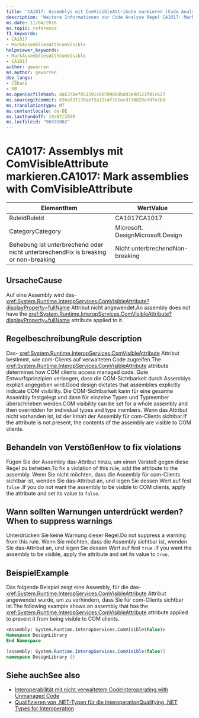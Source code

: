 ```yaml
---
title: 'CA1017: Assemblys mit ComVisibleAttribute markieren (Code Analyse)'
description: 'Weitere Informationen zur Code Analyse Regel CA1017: Markieren von Assemblys mit ComVisibleAttribute'
ms.date: 11/04/2016
ms.topic: reference
f1_keywords:
- CA1017
- MarkAssembliesWithComVisible
helpviewer_keywords:
- MarkAssembliesWithComVisible
- CA1017
author: gewarren
ms.author: gewarren
dev_langs:
- CSharp
- VB
ms.openlocfilehash: da6378ef851591c8659988dbdd3e9d121f41c627
ms.sourcegitcommit: 636af37170ae75a11c4f7d1ecd770820e7dfe7bd
ms.translationtype: MT
ms.contentlocale: de-DE
ms.lasthandoff: 10/07/2020
ms.locfileid: "96591802"
---
```

# <a name="ca1017-mark-assemblies-with-comvisibleattribute"></a><span data-ttu-id="fd995-103">CA1017: Assemblys mit ComVisibleAttribute markieren.</span><span class="sxs-lookup"><span data-stu-id="fd995-103">CA1017: Mark assemblies with ComVisibleAttribute</span></span>

| <span data-ttu-id="fd995-104">Element</span><span class="sxs-lookup"><span data-stu-id="fd995-104">Item</span></span>                                     | <span data-ttu-id="fd995-105">Wert</span><span class="sxs-lookup"><span data-stu-id="fd995-105">Value</span></span>            |
|------------------------------------------|------------------|
| <span data-ttu-id="fd995-106">RuleId</span><span class="sxs-lookup"><span data-stu-id="fd995-106">RuleId</span></span>                                   | <span data-ttu-id="fd995-107">CA1017</span><span class="sxs-lookup"><span data-stu-id="fd995-107">CA1017</span></span>           |
| <span data-ttu-id="fd995-108">Category</span><span class="sxs-lookup"><span data-stu-id="fd995-108">Category</span></span>                                 | <span data-ttu-id="fd995-109">Microsoft. Design</span><span class="sxs-lookup"><span data-stu-id="fd995-109">Microsoft.Design</span></span> |
| <span data-ttu-id="fd995-110">Behebung ist unterbrechend oder nicht unterbrechend</span><span class="sxs-lookup"><span data-stu-id="fd995-110">Fix is breaking or non-breaking</span></span> | <span data-ttu-id="fd995-111">Nicht unterbrechend</span><span class="sxs-lookup"><span data-stu-id="fd995-111">Non-breaking</span></span>     |

## <a name="cause"></a><span data-ttu-id="fd995-112">Ursache</span><span class="sxs-lookup"><span data-stu-id="fd995-112">Cause</span></span>

<span data-ttu-id="fd995-113">Auf eine Assembly wird das- <xref:System.Runtime.InteropServices.ComVisibleAttribute?displayProperty=fullName> Attribut nicht angewendet.</span><span class="sxs-lookup"><span data-stu-id="fd995-113">An assembly does not have the <xref:System.Runtime.InteropServices.ComVisibleAttribute?displayProperty=fullName> attribute applied to it.</span></span>

## <a name="rule-description"></a><span data-ttu-id="fd995-114">Regelbeschreibung</span><span class="sxs-lookup"><span data-stu-id="fd995-114">Rule description</span></span>

<span data-ttu-id="fd995-115">Das- <xref:System.Runtime.InteropServices.ComVisibleAttribute> Attribut bestimmt, wie com-Clients auf verwalteten Code zugreifen.</span><span class="sxs-lookup"><span data-stu-id="fd995-115">The <xref:System.Runtime.InteropServices.ComVisibleAttribute> attribute determines how COM clients access managed code.</span></span> <span data-ttu-id="fd995-116">Gute Entwurfsprinzipien verlangen, dass die COM-Sichtbarkeit durch Assemblys explizit angegeben wird.</span><span class="sxs-lookup"><span data-stu-id="fd995-116">Good design dictates that assemblies explicitly indicate COM visibility.</span></span> <span data-ttu-id="fd995-117">Die COM-Sichtbarkeit kann für eine gesamte Assembly festgelegt und dann für einzelne Typen und Typmember überschrieben werden.</span><span class="sxs-lookup"><span data-stu-id="fd995-117">COM visibility can be set for a whole assembly and then overridden for individual types and type members.</span></span> <span data-ttu-id="fd995-118">Wenn das Attribut nicht vorhanden ist, ist der Inhalt der Assembly für com-Clients sichtbar.</span><span class="sxs-lookup"><span data-stu-id="fd995-118">If the attribute is not present, the contents of the assembly are visible to COM clients.</span></span>

## <a name="how-to-fix-violations"></a><span data-ttu-id="fd995-119">Behandeln von Verstößen</span><span class="sxs-lookup"><span data-stu-id="fd995-119">How to fix violations</span></span>

<span data-ttu-id="fd995-120">Fügen Sie der Assembly das-Attribut hinzu, um einen Verstoß gegen diese Regel zu beheben.</span><span class="sxs-lookup"><span data-stu-id="fd995-120">To fix a violation of this rule, add the attribute to the assembly.</span></span> <span data-ttu-id="fd995-121">Wenn Sie nicht möchten, dass die Assembly für com-Clients sichtbar ist, wenden Sie das-Attribut an, und legen Sie dessen Wert auf fest `false` .</span><span class="sxs-lookup"><span data-stu-id="fd995-121">If you do not want the assembly to be visible to COM clients, apply the attribute and set its value to `false`.</span></span>

## <a name="when-to-suppress-warnings"></a><span data-ttu-id="fd995-122">Wann sollten Warnungen unterdrückt werden?</span><span class="sxs-lookup"><span data-stu-id="fd995-122">When to suppress warnings</span></span>

<span data-ttu-id="fd995-123">Unterdrücken Sie keine Warnung dieser Regel.</span><span class="sxs-lookup"><span data-stu-id="fd995-123">Do not suppress a warning from this rule.</span></span> <span data-ttu-id="fd995-124">Wenn Sie möchten, dass die Assembly sichtbar ist, wenden Sie das-Attribut an, und legen Sie dessen Wert auf fest `true` .</span><span class="sxs-lookup"><span data-stu-id="fd995-124">If you want the assembly to be visible, apply the attribute and set its value to `true`.</span></span>

## <a name="example"></a><span data-ttu-id="fd995-125">Beispiel</span><span class="sxs-lookup"><span data-stu-id="fd995-125">Example</span></span>

<span data-ttu-id="fd995-126">Das folgende Beispiel zeigt eine Assembly, für die das- <xref:System.Runtime.InteropServices.ComVisibleAttribute> Attribut angewendet wurde, um zu verhindern, dass Sie für com-Clients sichtbar ist.</span><span class="sxs-lookup"><span data-stu-id="fd995-126">The following example shows an assembly that has the <xref:System.Runtime.InteropServices.ComVisibleAttribute> attribute applied to prevent it from being visible to COM clients.</span></span>

```vb
<Assembly: System.Runtime.InteropServices.ComVisible(False)>
Namespace DesignLibrary
End Namespace
```

```csharp
[assembly: System.Runtime.InteropServices.ComVisible(false)]
namespace DesignLibrary {}
```

## <a name="see-also"></a><span data-ttu-id="fd995-127">Siehe auch</span><span class="sxs-lookup"><span data-stu-id="fd995-127">See also</span></span>

- [<span data-ttu-id="fd995-128">Interoperabilität mit nicht verwaltetem Code</span><span class="sxs-lookup"><span data-stu-id="fd995-128">Interoperating with Unmanaged Code</span></span>](../../../framework/interop/index.md)
- [<span data-ttu-id="fd995-129">Qualifizieren von .NET-Typen für die Interoperation</span><span class="sxs-lookup"><span data-stu-id="fd995-129">Qualifying .NET Types for Interoperation</span></span>](../../../standard/native-interop/qualify-net-types-for-interoperation.md)
